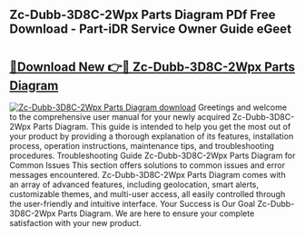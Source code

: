 ## Zc-Dubb-3D8C-2Wpx Parts Diagram PDf Free Download - Part-iDR Service Owner Guide eGeet

# <h2><a href="http://dfmuihs.blite.top/?on=Zc-Dubb-3D8C-2Wpx+Parts+Diagram">🔗Download New 👉🔴 Zc-Dubb-3D8C-2Wpx Parts Diagram</a></h2>

[![Zc-Dubb-3D8C-2Wpx Parts Diagram download](https://i.imgur.com/lujVjoI.png)](http://dfmuihs.blite.top/?on=Zc-Dubb-3D8C-2Wpx+Parts+Diagram)
Greetings and welcome to the comprehensive user manual for your newly acquired Zc-Dubb-3D8C-2Wpx Parts Diagram. This guide is intended to help you get the most out of your product by providing a thorough explanation of its features, installation process, operation instructions, maintenance tips, and troubleshooting procedures. Troubleshooting Guide Zc-Dubb-3D8C-2Wpx Parts Diagram for Common Issues This section offers solutions to common issues and error messages encountered. Zc-Dubb-3D8C-2Wpx Parts Diagram comes with an array of advanced features, including geolocation, smart alerts, customizable themes, and multi-user access, all easily controlled through the user-friendly and intuitive interface. Your Success is Our Goal Zc-Dubb-3D8C-2Wpx Parts Diagram. We are here to ensure your complete satisfaction with your new product.
